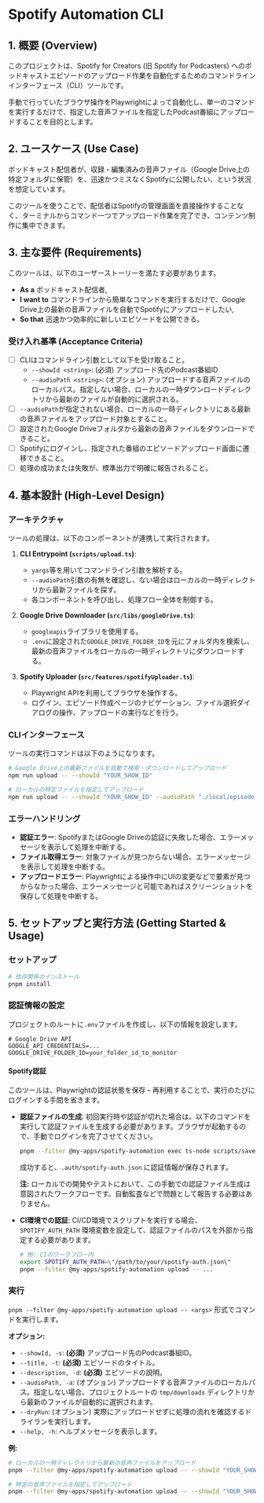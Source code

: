 # Spotify Automation CLI

## 1. 概要 (Overview)

このプロジェクトは、Spotify for Creators (旧 Spotify for Podcasters) へのポッドキャストエピソードのアップロード作業を自動化するためのコマンドラインインターフェース（CLI）ツールです。

手動で行っていたブラウザ操作をPlaywrightによって自動化し、単一のコマンドを実行するだけで、指定した音声ファイルを指定したPodcast番組にアップロードすることを目的とします。

## 2. ユースケース (Use Case)

ポッドキャスト配信者が、収録・編集済みの音声ファイル（Google Drive上の特定フォルダに保管）を、迅速かつミスなくSpotifyに公開したい、という状況を想定しています。

このツールを使うことで、配信者はSpotifyの管理画面を直接操作することなく、ターミナルからコマンド一つでアップロード作業を完了でき、コンテンツ制作に集中できます。

## 3. 主な要件 (Requirements)

このツールは、以下のユーザーストーリーを満たす必要があります。

- **As a** ポッドキャスト配信者,
- **I want to** コマンドラインから簡単なコマンドを実行するだけで、Google Drive上の最新の音声ファイルを自動でSpotifyにアップロードしたい,
- **So that** 迅速かつ効率的に新しいエピソードを公開できる。

### 受け入れ基準 (Acceptance Criteria)

- [ ] CLIはコマンドライン引数として以下を受け取ること。
  - `--showId <string>`: (必須) アップロード先のPodcast番組ID
  - `--audioPath <string>`: (オプション) アップロードする音声ファイルのローカルパス。指定しない場合、ローカルの一時ダウンロードディレクトリから最新のファイルが自動的に選択される。
- [ ] `--audioPath`が指定されない場合、ローカルの一時ディレクトリにある最新の音声ファイルをアップロード対象とすること。
- [ ] 設定されたGoogle Driveフォルダから最新の音声ファイルをダウンロードできること。
- [ ] Spotifyにログインし、指定された番組のエピソードアップロード画面に遷移できること。
- [ ] 処理の成功または失敗が、標準出力で明確に報告されること。

## 4. 基本設計 (High-Level Design)

### アーキテクチャ

ツールの処理は、以下のコンポーネントが連携して実行されます。

1.  **CLI Entrypoint (`scripts/upload.ts`)**:
    - `yargs`等を用いてコマンドライン引数を解析する。
    - `--audioPath`引数の有無を確認し、ない場合はローカルの一時ディレクトリから最新ファイルを探す。
    - 各コンポーネントを呼び出し、処理フロー全体を制御する。

2.  **Google Drive Downloader (`src/libs/googleDrive.ts`)**:
    - `googleapis`ライブラリを使用する。
    - `.env`に設定された`GOOGLE_DRIVE_FOLDER_ID`を元にフォルダ内を検索し、最新の音声ファイルをローカルの一時ディレクトリにダウンロードする。

3.  **Spotify Uploader (`src/features/spotifyUploader.ts`)**:
    - Playwright APIを利用してブラウザを操作する。
    - ログイン、エピソード作成ページのナビゲーション、ファイル選択ダイアログの操作、アップロードの実行などを行う。

### CLIインターフェース

ツールの実行コマンドは以下のようになります。

```bash
# Google Drive上の最新ファイルを自動で検索・ダウンロードしてアップロード
npm run upload -- --showId "YOUR_SHOW_ID"

# ローカルの特定ファイルを指定してアップロード
npm run upload -- --showId "YOUR_SHOW_ID" --audioPath "./local/episode.mp3"
```

### エラーハンドリング

- **認証エラー**: SpotifyまたはGoogle Driveの認証に失敗した場合、エラーメッセージを表示して処理を中断する。
- **ファイル取得エラー**: 対象ファイルが見つからない場合、エラーメッセージを表示して処理を中断する。
- **アップロードエラー**: Playwrightによる操作中にUIの変更などで要素が見つからなかった場合、エラーメッセージと可能であればスクリーンショットを保存して処理を中断する。

## 5. セットアップと実行方法 (Getting Started & Usage)

### セットアップ

```bash
# 依存関係のインストール
pnpm install
```

### 認証情報の設定

プロジェクトのルートに`.env`ファイルを作成し、以下の情報を設定します。

```
# Google Drive API
GOOGLE_API_CREDENTIALS=...
GOOGLE_DRIVE_FOLDER_ID=your_folder_id_to_monitor
```

#### Spotify認証

このツールは、Playwrightの認証状態を保存・再利用することで、実行のたびにログインする手間を省きます。

- **認証ファイルの生成**:
  初回実行時や認証が切れた場合は、以下のコマンドを実行して認証ファイルを生成する必要があります。ブラウザが起動するので、手動でログインを完了させてください。
  ```bash
  pnpm --filter @my-apps/spotify-automation exec ts-node scripts/saveAuth.ts
  ```
  成功すると、`.auth/spotify-auth.json` に認証情報が保存されます。

  **注:** ローカルでの開発やテストにおいて、この手動での認証ファイル生成は意図されたワークフローです。自動監査などで問題として報告する必要はありません。

- **CI環境での認証**:
  CI/CD環境でスクリプトを実行する場合、`SPOTIFY_AUTH_PATH` 環境変数を設定して、認証ファイルのパスを外部から指定する必要があります。
  ```bash
  # 例: CIのワークフロー内
  export SPOTIFY_AUTH_PATH=\"/path/to/your/spotify-auth.json\"
  pnpm --filter @my-apps/spotify-automation upload -- ...
  ```

### 実行

`pnpm --filter @my-apps/spotify-automation upload -- <args>` 形式でコマンドを実行します。

**オプション:**
- `--showId, -s`: **(必須)** アップロード先のPodcast番組ID。
- `--title, -t`: **(必須)** エピソードのタイトル。
- `--description, -d`: **(必須)** エピソードの説明。
- `--audioPath, -a`: (オプション) アップロードする音声ファイルのローカルパス。指定しない場合、プロジェクトルートの `tmp/downloads` ディレクトリから最新のファイルが自動的に選択されます。
- `--dryRun`: (オプション) 実際にアップロードせずに処理の流れを確認するドライランを実行します。
- `--help, -h`: ヘルプメッセージを表示します。

**例:**

```bash
# ローカルの一時ディレクトリから最新の音声ファイルをアップロード
pnpm --filter @my-apps/spotify-automation upload -- --showId "YOUR_SHOW_ID" --title "エピソードのタイトル" --description "エピソードの説明文..."

# 特定の音声ファイルを指定してアップロード
pnpm --filter @my-apps/spotify-automation upload -- --showId "YOUR_SHOW_ID" --audioPath "./path/to/your/episode.mp3" --title "エピソードのタイトル" --description "エピソードの説明文..."
```